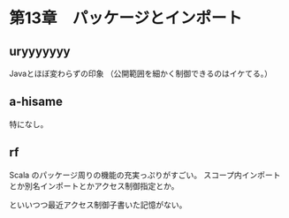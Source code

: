 # 第13章　パッケージとインポート

## uryyyyyyy

Javaとほぼ変わらずの印象
（公開範囲を細かく制御できるのはイケてる。）

## a-hisame

特になし。

## rf

Scala のパッケージ周りの機能の充実っぷりがすごい。
スコープ内インポートとか別名インポートとかアクセス制御指定とか。

といいつつ最近アクセス制御子書いた記憶がない。


